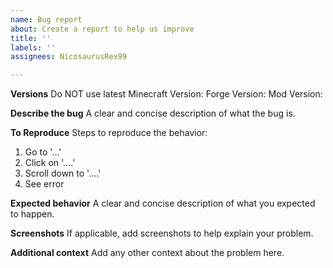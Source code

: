 ```yaml
---
name: Bug report
about: Create a report to help us improve
title: ''
labels: ''
assignees: NicosaurusRex99

---
```


**Versions**
Do NOT use latest
Minecraft Version:
Forge Version:
Mod Version:

**Describe the bug**
A clear and concise description of what the bug is.

**To Reproduce**
Steps to reproduce the behavior:
1. Go to '...'
2. Click on '....'
3. Scroll down to '....'
4. See error

**Expected behavior**
A clear and concise description of what you expected to happen.

**Screenshots**
If applicable, add screenshots to help explain your problem.

**Additional context**
Add any other context about the problem here.
